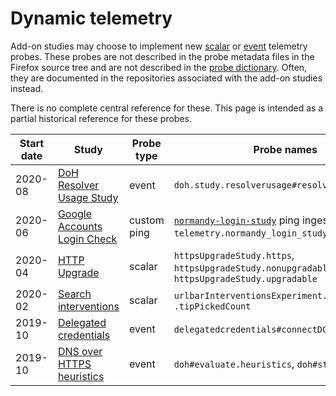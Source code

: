 # Dynamic telemetry

Add-on studies may choose to implement new
[scalar] or [event] telemetry probes.
These probes are not described in
the probe metadata files in the Firefox source tree
and are not described in the [probe dictionary].
Often, they are documented in the repositories
associated with the add-on studies instead.

There is no complete central reference for these.
This page is intended as a partial historical reference
for these probes.

| Start date | Study                                                                                      | Probe type  | Probe names                                                                                                                                                 | Documentation                                                                                          |
| ---------- | ------------------------------------------------------------------------------------------ | ----------- | ----------------------------------------------------------------------------------------------------------------------------------------------------------- | ------------------------------------------------------------------------------------------------------ |
| 2020-08    | [DoH Resolver Usage Study](https://github.com/mozilla-extensions/doh-resolver-usage-study) | event       | `doh.study.resolverusage#resolve.domains`                                                                                                                   | https://github.com/mozilla-extensions/doh-resolver-usage-study/blob/master/docs/TELEMETRY.md           |
| 2020-06    | [Google Accounts Login Check](https://github.com/mozilla-extensions/login-study)           | custom ping | [`normandy-login-study`](https://github.com/mozilla-services/mozilla-pipeline-schemas/pull/561) ping ingested to the `telemetry.normandy_login_study` table | https://github.com/mozilla-extensions/login-study/blob/master/login-check-metrics.md                   |
| 2020-04    | [HTTP Upgrade](https://bugzilla.mozilla.org/show_bug.cgi?id=1623996)                       | scalar      | `httpsUpgradeStudy.https`, `httpsUpgradeStudy.nonupgradable`, `httpsUpgradeStudy.upgradable`                                                                | https://bugzilla.mozilla.org/show_bug.cgi?id=1629585                                                   |
| 2020-02    | [Search interventions](https://bugzilla.mozilla.org/show_bug.cgi?id=1564506)               | scalar      | `urlbarInterventionsExperiment.tipShownCount`, `.tipPickedCount`                                                                                            | missing                                                                                                |
| 2019-10    | [Delegated credentials](https://bugzilla.mozilla.org/show_bug.cgi?id=1594926)              | event       | `delegatedcredentials#connectDC`, `#connectNoDC`                                                                                                            | https://github.com/kjacobs-moz/dc-experiment-addon                                                     |
| 2019-10    | [DNS over HTTPS heuristics](https://bugzilla.mozilla.org/show_bug.cgi?id=1573840)          | event       | `doh#evaluate.heuristics`, `doh#state`                                                                                                                      | https://github.com/mozilla/doh-rollout/blob/6787458a6901ef3b2a8fef86a179899213809534/docs/telemetry.md |

[scalar]: https://firefox-source-docs.mozilla.org/toolkit/components/telemetry/collection/scalars.html
[event]: https://firefox-source-docs.mozilla.org/toolkit/components/telemetry/collection/events.html
[probe dictionary]: https://probes.telemetry.mozilla.org/
